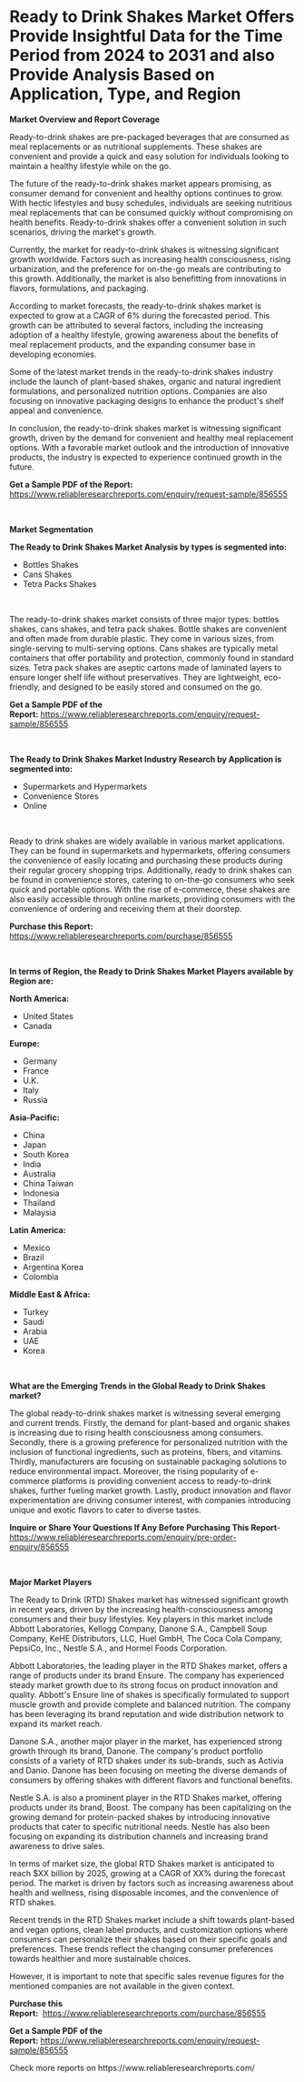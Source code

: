 <p><h1>Ready to Drink Shakes Market Offers Provide Insightful Data for the Time Period from 2024 to 2031 and also Provide Analysis Based on Application, Type, and Region</h1></p><p><strong>Market Overview and Report Coverage</strong></p>
<p><p>Ready-to-drink shakes are pre-packaged beverages that are consumed as meal replacements or as nutritional supplements. These shakes are convenient and provide a quick and easy solution for individuals looking to maintain a healthy lifestyle while on the go.</p><p>The future of the ready-to-drink shakes market appears promising, as consumer demand for convenient and healthy options continues to grow. With hectic lifestyles and busy schedules, individuals are seeking nutritious meal replacements that can be consumed quickly without compromising on health benefits. Ready-to-drink shakes offer a convenient solution in such scenarios, driving the market's growth.</p><p>Currently, the market for ready-to-drink shakes is witnessing significant growth worldwide. Factors such as increasing health consciousness, rising urbanization, and the preference for on-the-go meals are contributing to this growth. Additionally, the market is also benefitting from innovations in flavors, formulations, and packaging.</p><p>According to market forecasts, the ready-to-drink shakes market is expected to grow at a CAGR of 6% during the forecasted period. This growth can be attributed to several factors, including the increasing adoption of a healthy lifestyle, growing awareness about the benefits of meal replacement products, and the expanding consumer base in developing economies.</p><p>Some of the latest market trends in the ready-to-drink shakes industry include the launch of plant-based shakes, organic and natural ingredient formulations, and personalized nutrition options. Companies are also focusing on innovative packaging designs to enhance the product's shelf appeal and convenience.</p><p>In conclusion, the ready-to-drink shakes market is witnessing significant growth, driven by the demand for convenient and healthy meal replacement options. With a favorable market outlook and the introduction of innovative products, the industry is expected to experience continued growth in the future.</p></p>
<p><strong>Get a Sample PDF of the Report:</strong> <a href="https://www.reliableresearchreports.com/enquiry/request-sample/856555">https://www.reliableresearchreports.com/enquiry/request-sample/856555</a></p>
<p>&nbsp;</p>
<p><strong>Market Segmentation</strong></p>
<p><strong>The Ready to Drink Shakes Market Analysis by types is segmented into:</strong></p>
<p><ul><li>Bottles Shakes</li><li>Cans Shakes</li><li>Tetra Packs Shakes</li></ul></p>
<p>&nbsp;</p>
<p><p>The ready-to-drink shakes market consists of three major types: bottles shakes, cans shakes, and tetra pack shakes. Bottle shakes are convenient and often made from durable plastic. They come in various sizes, from single-serving to multi-serving options. Cans shakes are typically metal containers that offer portability and protection, commonly found in standard sizes. Tetra pack shakes are aseptic cartons made of laminated layers to ensure longer shelf life without preservatives. They are lightweight, eco-friendly, and designed to be easily stored and consumed on the go.</p></p>
<p><strong>Get a Sample PDF of the Report:</strong>&nbsp;<a href="https://www.reliableresearchreports.com/enquiry/request-sample/856555">https://www.reliableresearchreports.com/enquiry/request-sample/856555</a></p>
<p>&nbsp;</p>
<p><strong>The Ready to Drink Shakes Market Industry Research by Application is segmented into:</strong></p>
<p><ul><li>Supermarkets and Hypermarkets</li><li>Convenience Stores</li><li>Online</li></ul></p>
<p>&nbsp;</p>
<p><p>Ready to drink shakes are widely available in various market applications. They can be found in supermarkets and hypermarkets, offering consumers the convenience of easily locating and purchasing these products during their regular grocery shopping trips. Additionally, ready to drink shakes can be found in convenience stores, catering to on-the-go consumers who seek quick and portable options. With the rise of e-commerce, these shakes are also easily accessible through online markets, providing consumers with the convenience of ordering and receiving them at their doorstep.</p></p>
<p><strong>Purchase this Report:</strong>&nbsp; <a href="https://www.reliableresearchreports.com/purchase/856555">https://www.reliableresearchreports.com/purchase/856555</a></p>
<p>&nbsp;</p>
<p><strong>In terms of Region, the Ready to Drink Shakes Market Players available by Region are:</strong></p>
<p>
    <p> <strong> North America: </strong>
        <ul>
            <li>United States</li>
            <li>Canada</li>
        </ul>
        </p> 
    <p> <strong> Europe: </strong>
        <ul>
            <li>Germany</li>
            <li>France</li>
            <li>U.K.</li>
            <li>Italy</li>
            <li>Russia</li>
        </ul>
        </p> 
    <p> <strong> Asia-Pacific: </strong>
        <ul>
            <li>China</li>
            <li>Japan</li>
            <li>South Korea</li>
            <li>India</li>
            <li>Australia</li>
            <li>China Taiwan</li>
            <li>Indonesia</li>
            <li>Thailand</li>
            <li>Malaysia</li>
        </ul>
        </p> 
    <p> <strong> Latin America: </strong>
        <ul>
            <li>Mexico</li>
            <li>Brazil</li>
            <li>Argentina Korea</li>
            <li>Colombia</li>
        </ul>
        </p> 
    <p> <strong> Middle East & Africa: </strong>
        <ul>
            <li>Turkey</li>
            <li>Saudi</li>
            <li>Arabia</li>
            <li>UAE</li>
            <li>Korea</li>
        </ul>
    </p>
    </p>
<p>&nbsp;</p>
<p><strong>What are the Emerging Trends in the Global Ready to Drink Shakes market?</strong></p>
<p><p>The global ready-to-drink shakes market is witnessing several emerging and current trends. Firstly, the demand for plant-based and organic shakes is increasing due to rising health consciousness among consumers. Secondly, there is a growing preference for personalized nutrition with the inclusion of functional ingredients, such as proteins, fibers, and vitamins. Thirdly, manufacturers are focusing on sustainable packaging solutions to reduce environmental impact. Moreover, the rising popularity of e-commerce platforms is providing convenient access to ready-to-drink shakes, further fueling market growth. Lastly, product innovation and flavor experimentation are driving consumer interest, with companies introducing unique and exotic flavors to cater to diverse tastes.</p></p>
<p><strong>Inquire or Share Your Questions If Any Before Purchasing This Report</strong>- <a href="https://www.reliableresearchreports.com/enquiry/pre-order-enquiry/856555">https://www.reliableresearchreports.com/enquiry/pre-order-enquiry/856555</a></p>
<p>&nbsp;</p>
<p><strong>Major Market Players</strong></p>
<p><p>The Ready to Drink (RTD) Shakes market has witnessed significant growth in recent years, driven by the increasing health-consciousness among consumers and their busy lifestyles. Key players in this market include Abbott Laboratories, Kellogg Company, Danone S.A., Campbell Soup Company, KeHE Distributors, LLC, Huel GmbH, The Coca Cola Company, PepsiCo, Inc., Nestle S.A., and Hormel Foods Corporation.</p><p>Abbott Laboratories, the leading player in the RTD Shakes market, offers a range of products under its brand Ensure. The company has experienced steady market growth due to its strong focus on product innovation and quality. Abbott's Ensure line of shakes is specifically formulated to support muscle growth and provide complete and balanced nutrition. The company has been leveraging its brand reputation and wide distribution network to expand its market reach.</p><p>Danone S.A., another major player in the market, has experienced strong growth through its brand, Danone. The company's product portfolio consists of a variety of RTD shakes under its sub-brands, such as Activia and Danio. Danone has been focusing on meeting the diverse demands of consumers by offering shakes with different flavors and functional benefits.</p><p>Nestle S.A. is also a prominent player in the RTD Shakes market, offering products under its brand, Boost. The company has been capitalizing on the growing demand for protein-packed shakes by introducing innovative products that cater to specific nutritional needs. Nestle has also been focusing on expanding its distribution channels and increasing brand awareness to drive sales.</p><p>In terms of market size, the global RTD Shakes market is anticipated to reach $XX billion by 2025, growing at a CAGR of XX% during the forecast period. The market is driven by factors such as increasing awareness about health and wellness, rising disposable incomes, and the convenience of RTD shakes.</p><p>Recent trends in the RTD Shakes market include a shift towards plant-based and vegan options, clean label products, and customization options where consumers can personalize their shakes based on their specific goals and preferences. These trends reflect the changing consumer preferences towards healthier and more sustainable choices.</p><p>However, it is important to note that specific sales revenue figures for the mentioned companies are not available in the given context.</p></p>
<p><strong>Purchase this Report:</strong>&nbsp;&nbsp;<a href="https://www.reliableresearchreports.com/purchase/856555">https://www.reliableresearchreports.com/purchase/856555</a></p>
<p></p>
<p><strong>Get a Sample PDF of the Report:</strong>&nbsp;<a href="https://www.reliableresearchreports.com/enquiry/request-sample/856555">https://www.reliableresearchreports.com/enquiry/request-sample/856555</a></p>
<p>Check more reports on https://www.reliableresearchreports.com/</p>